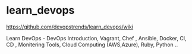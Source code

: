 # learn_devops

https://github.com/devopstrends/learn_devops/wiki


Learn DevOps - DevOps Introduction, Vagrant, Chef , Ansible, Docker, CI, CD , Monitering Tools, Cloud Computing (AWS,Azure), Ruby, Python
..

